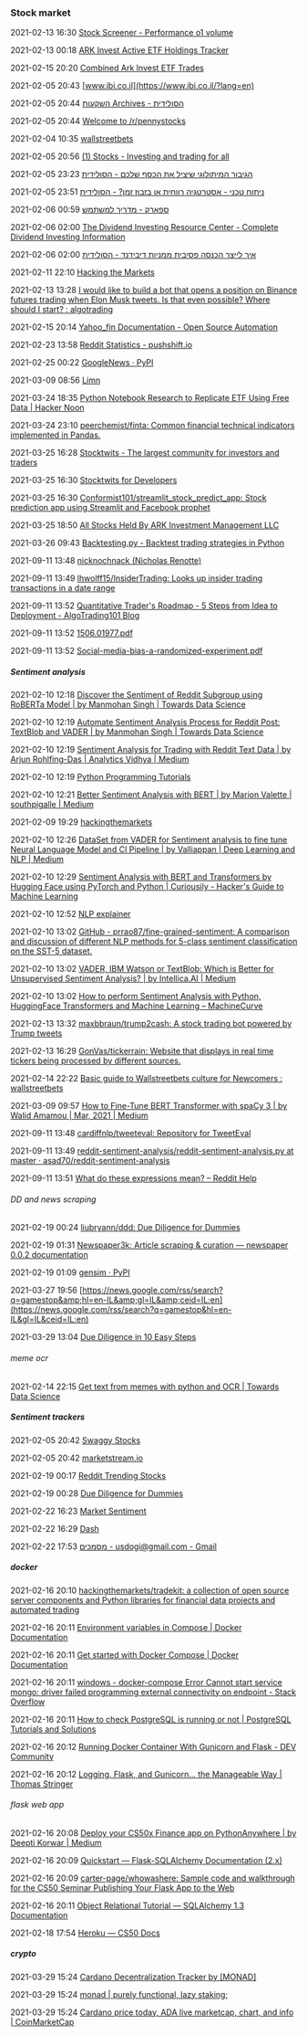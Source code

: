 ###  Stock market

2021-02-13 16:30 [Stock Screener - Performance o1 volume](https://finviz.com/screener.ashx?v=141&f=ta_beta_o1&ft=4&o=-volume)

2021-02-13 00:18 [ARK Invest Active ETF Holdings Tracker](https://www.arktrack.com/)

2021-02-15 20:20 [Combined Ark Invest ETF Trades](https://cathiesark.com/ark-funds-combined/trades)

2021-02-05 20:43 [www.ibi.co.il](https://www.ibi.co.il/?lang=en)

2021-02-05 20:44 [השקעות Archives - הסולידית](https://www.hasolidit.com/category/%d7%94%d7%a9%d7%a7%d7%a2%d7%95%d7%aa)

2021-02-05 20:44 [Welcome to /r/pennystocks](https://www.reddit.com/r/pennystocks/)

2021-02-04 10:35 [wallstreetbets](https://www.reddit.com/r/wallstreetbets/)

2021-02-05 20:56 [(1) Stocks - Investing and trading for all](https://www.reddit.com/r/stocks/)

2021-02-05 23:23 [הגיבור המיתולוגי שיציל את הכסף שלכם - הסולידית](https://www.hasolidit.com/%d7%94%d7%92%d7%99%d7%91%d7%95%d7%a8-%d7%94%d7%9e%d7%99%d7%aa%d7%95%d7%9c%d7%95%d7%92%d7%99-%d7%a9%d7%99%d7%a6%d7%99%d7%9c-%d7%90%d7%aa-%d7%94%d7%9b%d7%a1%d7%a3-%d7%a9%d7%9c%d7%9b%d7%9d)

2021-02-05 23:51 [ניתוח טכני - אסטרטגיה רווחית או בזבוז זמן? - הסולידית](https://www.hasolidit.com/%d7%a0%d7%99%d7%aa%d7%95%d7%97-%d7%98%d7%9b%d7%a0%d7%99-%d7%90%d7%a1%d7%98%d7%a8%d7%98%d7%92%d7%99%d7%94-%d7%a8%d7%95%d7%95%d7%97%d7%99%d7%aa-%d7%90%d7%95-%d7%91%d7%96%d7%91%d7%95%d7%96-%d7%96%d7%9e)

2021-02-06 00:59 [ספארק - מדריך למשתמש](https://sparkibi.ordernet.co.il/userManual/userManual.pdf)

2021-02-06 02:00 [The Dividend Investing Resource Center - Complete Dividend Investing Information](https://www.dripinvesting.org/)

2021-02-06 02:00 [איך לייצר הכנסה פסיבית ממניות דיבידנד - הסולידית](https://www.hasolidit.com/%d7%90%d7%99%d7%9a-%d7%9c%d7%99%d7%99%d7%a6%d7%a8-%d7%94%d7%9b%d7%a0%d7%a1%d7%94-%d7%a4%d7%a1%d7%99%d7%91%d7%99%d7%aa-%d7%9e%d7%9e%d7%a0%d7%99%d7%95%d7%aa-%d7%93%d7%99%d7%91%d7%99%d7%93%d7%a0%d7%93)

2021-02-11 22:10 [Hacking the Markets](https://hackingthemarkets.com/)

2021-02-13 13:28 [I would like to build a bot that opens a position on Binance futures trading when Elon Musk tweets. Is that even possible? Where should I start? : algotrading](https://www.reddit.com/r/algotrading/comments/liap3b/i_would_like_to_build_a_bot_that_opens_a_position/?%24deep_link=true&correlation_id=e7e1586d-f65b-4c95-81e5-308d4bc2f274&post_fullname=t3_liap3b&post_index=3&ref=email_digest&ref_campaign=email_digest&ref_source=email&utm_content=post_title&%243p=e_as&%24original_url=https%3A%2F%2Fwww.reddit.com%2Fr%2Falgotrading%2Fcomments%2Fliap3b%2Fi_would_like_to_build_a_bot_that_opens_a_position%2F%3F%24deep_link%3Dtrue%26correlation_id%3De7e1586d-f65b-4c95-81e5-308d4bc2f274%26post_fullname%3Dt3_liap3b%26post_index%3D3%26ref%3Demail_digest%26ref_campaign%3Demail_digest%26ref_source%3Demail%26utm_content%3Dpost_title&_branch_match_id=889096573785458292)

2021-02-15 20:14 [Yahoo_fin Documentation - Open Source Automation](http://theautomatic.net/yahoo_fin-documentation/)

2021-02-23 13:58 [Reddit Statistics - pushshift.io](https://pushshift.io/)

2021-02-25 00:22 [GoogleNews · PyPI](https://pypi.org/project/GoogleNews/)

2021-03-09 08:56 [Limn](https://limn.so/)

2021-03-24 18:35 [Python Notebook Research to Replicate ETF Using Free Data | Hacker Noon](https://hackernoon.com/python-notebook-research-to-replicate-etf-using-free-data-ca9f88eb7349)

2021-03-24 23:10 [peerchemist/finta: Common financial technical indicators implemented in Pandas.](https://github.com/peerchemist/finta)

2021-03-25 16:28 [Stocktwits - The largest community for investors and traders](https://stocktwits.com/)

2021-03-25 16:30 [Stocktwits for Developers](https://api.stocktwits.com/developers)

2021-03-25 16:30 [Conformist101/streamlit_stock_predict_app: Stock prediction app using Streamlit and Facebook prophet](https://github.com/Conformist101/streamlit_stock_predict_app)

2021-03-25 18:50 [All Stocks Held By ARK Investment Management LLC](https://www.holdingschannel.com/all/stocks-held-by-ark-investment-management-llc/)

2021-03-26 09:43 [Backtesting.py - Backtest trading strategies in Python](https://kernc.github.io/backtesting.py/)

2021-09-11 13:48 [nicknochnack (Nicholas Renotte)](https://github.com/nicknochnack)

2021-09-11 13:49 [lhwolff15/InsiderTrading: Looks up insider trading transactions in a date range](https://github.com/lhwolff15/InsiderTrading)

2021-09-11 13:52 [Quantitative Trader's Roadmap - 5 Steps from Idea to Deployment - AlgoTrading101 Blog](https://algotrading101.com/learn/quantitative-trader-guide/)

2021-09-11 13:52 [1506.01977.pdf](https://arxiv.org/pdf/1506.01977.pdf)

2021-09-11 13:52 [Social-media-bias-a-randomized-experiment.pdf](https://www.researchgate.net/profile/Lev_Muchnik/publication/291037391_Social_media_bias_a_randomized_experiment/links/5be2ae18a6fdcc3a8dc402a7/Social-media-bias-a-randomized-experiment.pdf)

#####  Sentiment analysis

2021-02-10 12:18 [Discover the Sentiment of Reddit Subgroup using RoBERTa Model | by Manmohan Singh | Towards Data Science](https://towardsdatascience.com/discover-the-sentiment-of-reddit-subgroup-using-roberta-model-10ab9a8271b8)

2021-02-10 12:19 [Automate Sentiment Analysis Process for Reddit Post: TextBlob and VADER | by Manmohan Singh | Towards Data Science](https://towardsdatascience.com/automate-sentiment-analysis-process-for-reddit-post-textblob-and-vader-8a79c269522f)

2021-02-10 12:19 [Sentiment Analysis for Trading with Reddit Text Data | by Arjun Rohlfing-Das | Analytics Vidhya | Medium](https://medium.com/analytics-vidhya/sentiment-analysis-for-trading-with-reddit-text-data-73729c931d01)

2021-02-10 12:19 [Python Programming Tutorials](https://pythonprogramming.net/sentiment-analysis-python-textblob-vader/)

2021-02-10 12:21 [Better Sentiment Analysis with BERT | by Marion Valette | southpigalle | Medium](https://medium.com/southpigalle/how-to-perform-better-sentiment-analysis-with-bert-ba127081eda)

2021-02-09 19:29 [hackingthemarkets](https://github.com/hackingthemarkets)

2021-02-10 12:26 [DataSet from VADER for Sentiment analysis to fine tune Neural Language Model and CI Pipeline | by Valliappan | Deep Learning and NLP | Medium](https://medium.com/semi-supervised-sentiment-analysis-and-language/plenty-of-advancements-happened-in-language-model-at-the-end-of-2018-with-the-arrival-of-cd0c5dc7ca57)

2021-02-10 12:29 [Sentiment Analysis with BERT and Transformers by Hugging Face using PyTorch and Python | Curiousily - Hacker's Guide to Machine Learning](https://curiousily.com/posts/sentiment-analysis-with-bert-and-hugging-face-using-pytorch-and-python/)

2021-02-10 12:52 [NLP explainer](https://sst5-explainer.herokuapp.com/result)

2021-02-10 13:02 [GitHub - prrao87/fine-grained-sentiment: A comparison and discussion of different NLP methods for 5-class sentiment classification on the SST-5 dataset.](https://github.com/prrao87/fine-grained-sentiment)

2021-02-10 13:02 [VADER, IBM Watson or TextBlob: Which is Better for Unsupervised Sentiment Analysis? | by Intellica.AI | Medium](https://intellica-ai.medium.com/vader-ibm-watson-or-textblob-which-is-better-for-unsupervised-sentiment-analysis-db4143a39445)

2021-02-10 13:02 [How to perform Sentiment Analysis with Python, HuggingFace Transformers and Machine Learning – MachineCurve](https://www.machinecurve.com/index.php/2020/12/23/easy-sentiment-analysis-with-machine-learning-and-huggingface-transformers/)

2021-02-13 13:32 [maxbbraun/trump2cash: A stock trading bot powered by Trump tweets](https://github.com/maxbbraun/trump2cash)

2021-02-13 16:29 [GonVas/tickerrain: Website that displays in real time tickers being processed by different sources.](https://github.com/GonVas/tickerrain)

2021-02-14 22:22 [Basic guide to Wallstreetbets culture for Newcomers : wallstreetbets](https://www.reddit.com/r/wallstreetbets/comments/l7fr21/basic_guide_to_wallstreetbets_culture_for/)

2021-03-09 09:57 [How to Fine-Tune BERT Transformer with spaCy 3 | by Walid Amamou | Mar, 2021 | Medium](https://walidamamou.medium.com/how-to-fine-tune-bert-transformer-with-spacy-3-6a90bfe57647)

2021-09-11 13:48 [cardiffnlp/tweeteval: Repository for TweetEval](https://github.com/cardiffnlp/tweeteval)

2021-09-11 13:49 [reddit-sentiment-analysis/reddit-sentiment-analysis.py at master · asad70/reddit-sentiment-analysis](https://github.com/asad70/reddit-sentiment-analysis/blob/master/reddit-sentiment-analysis.py)

2021-09-11 13:51 [What do these expressions mean? – Reddit Help](https://www.reddithelp.com/hc/en-us/articles/205313845-What-do-these-expressions-mean-)

######  DD and news scraping

2021-02-19 00:24 [liubryann/ddd: Due Diligence for Dummies](https://github.com/liubryann/ddd)

2021-02-19 01:31 [Newspaper3k: Article scraping &amp; curation — newspaper 0.0.2 documentation](https://newspaper.readthedocs.io/en/latest/)

2021-02-19 01:09 [gensim · PyPI](https://pypi.org/project/gensim/)

2021-03-27 19:56 [https://news.google.com/rss/search?q=gamestop&amp;hl=en-IL&amp;gl=IL&amp;ceid=IL:en](https://news.google.com/rss/search?q=gamestop&hl=en-IL&gl=IL&ceid=IL:en)

2021-03-29 13:04 [Due Diligence in 10 Easy Steps](https://www.investopedia.com/articles/stocks/08/due-diligence.asp)



######  meme ocr

2021-02-14 22:15 [Get text from memes with python and OCR | Towards Data Science](https://towardsdatascience.com/extract-text-from-memes-with-python-opencv-tesseract-ocr-63c2ccd72b69)



#####  Sentiment trackers

2021-02-05 20:42 [Swaggy Stocks](https://swaggystocks.com/dashboard/home)

2021-02-05 20:42 [marketstream.io](https://marketstream.io/)

2021-02-19 00:17 [Reddit Trending Stocks](https://unbiastock.com/reddit.php)

2021-02-19 00:28 [Due Diligence for Dummies](https://www.tripled.space/)

2021-02-22 16:23 [Market Sentiment](https://marketsentiment.live/)

2021-02-22 16:29 [Dash](http://socialsentiment.net/)

2021-02-22 17:53 [מסמכים - usdogi@gmail.com - Gmail](https://mail.google.com/mail/u/0/#inbox/FMfcgxwLsdFBWhrsBpJphPMfkWkKZmxF)



#####  docker

2021-02-16 20:10 [hackingthemarkets/tradekit: a collection of open source server components and Python libraries for financial data projects and automated trading](https://github.com/hackingthemarkets/tradekit)

2021-02-16 20:11 [Environment variables in Compose | Docker Documentation](https://docs.docker.com/compose/environment-variables/)

2021-02-16 20:11 [Get started with Docker Compose | Docker Documentation](https://docs.docker.com/compose/gettingstarted/)

2021-02-16 20:11 [windows - docker-compose Error Cannot start service mongo: driver failed programming external connectivity on endpoint - Stack Overflow](https://stackoverflow.com/questions/55887414/docker-compose-error-cannot-start-service-mongo-driver-failed-programming-exter)

2021-02-16 20:11 [How to check PostgreSQL is running or not | PostgreSQL Tutorials and Solutions](https://postgresql.r2schools.com/how-to-check-postgresql-is-running-or-not/)

2021-02-16 20:12 [Running Docker Container With Gunicorn and Flask - DEV Community](https://dev.to/marounmaroun/running-docker-container-with-gunicorn-and-flask-4ihg)

2021-02-16 20:12 [Logging, Flask, and Gunicorn... the Manageable Way | Thomas Stringer](https://trstringer.com/logging-flask-gunicorn-the-manageable-way/)

######  flask web app

2021-02-16 20:08 [Deploy your CS50x Finance app on PythonAnywhere | by Deepti Korwar | Medium](https://medium.com/@deeptikorwar/deploy-your-cs50x-finance-app-on-pythonanywhere-5f7c06b95270)

2021-02-16 20:09 [Quickstart — Flask-SQLAlchemy Documentation (2.x)](https://flask-sqlalchemy.palletsprojects.com/en/2.x/quickstart/)

2021-02-16 20:09 [carter-page/whowashere: Sample code and walkthrough for the CS50 Seminar Publishing Your Flask App to the Web](https://github.com/carter-page/whowashere)

2021-02-16 20:11 [Object Relational Tutorial — SQLAlchemy 1.3 Documentation](https://docs.sqlalchemy.org/en/13/orm/tutorial.html#querying)

2021-02-18 17:54 [Heroku — CS50 Docs](https://cs50.readthedocs.io/heroku/)



#####  crypto

2021-03-29 15:24 [Cardano Decentralization Tracker by [MONAD]](https://monadpool.com/cardano.html)

2021-03-29 15:24 [monad | purely functional, lazy staking;](https://monadpool.com/)

2021-03-29 15:24 [Cardano price today, ADA live marketcap, chart, and info | CoinMarketCap](https://coinmarketcap.com/currencies/cardano/social/)



